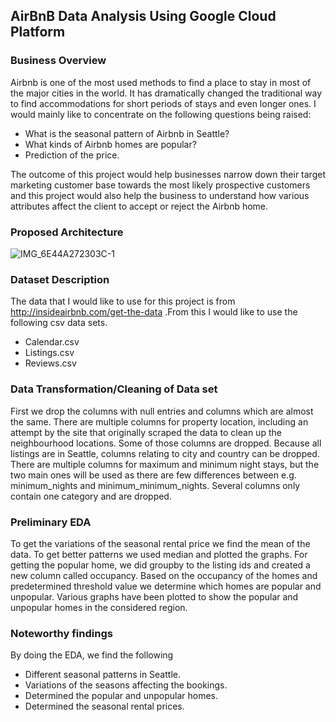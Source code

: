 ## AirBnB Data Analysis Using Google Cloud Platform

### Business Overview

Airbnb is one of the most used methods to find a place to stay in most of the major cities in the world. It has dramatically changed the traditional way to find accommodations for short periods of stays and even longer ones. I would mainly like to concentrate on the following questions being raised: 
 * What is the seasonal pattern of Airbnb in Seattle? 
 * What kinds of Airbnb homes are popular? 
 * Prediction of the price. 

The outcome of this project would help businesses narrow down their target marketing customer base towards the most likely prospective customers and this project would also help the business to understand how various attributes affect the client to accept or reject the Airbnb home. 

### Proposed Architecture
![IMG_6E44A272303C-1](https://user-images.githubusercontent.com/30744874/161822507-e50ccab5-ce94-4dea-b7bd-668a68ad9430.jpeg)


### Dataset Description

The data that I would like to use for this project is from http://insideairbnb.com/get-the-data .From this I would like to use the following csv data sets. 
  *	Calendar.csv
  *	Listings.csv
  *	Reviews.csv 


### Data Transformation/Cleaning of Data set

First we drop the columns with null entries and columns which are almost the same. There are multiple columns for property location, including an attempt by the site that originally scraped the data to clean up the neighbourhood locations. Some of those columns are dropped. Because all listings are in Seattle, columns relating to city and country can be dropped. There are multiple columns for maximum and minimum night stays, but the two main ones will be used as there are few differences between e.g. minimum_nights and minimum_minimum_nights. Several columns only contain one category and are dropped.

### Preliminary EDA

To get the variations of the seasonal rental price we find the mean of the data. To get better patterns we used median and plotted the graphs. For getting the popular home, we did groupby to the listing ids and created a new column called occupancy. Based on the occupancy of the homes and predetermined threshold value we determine which homes are popular and unpopular. Various graphs have been plotted to show the popular and unpopular homes in the considered region.

### Noteworthy findings
By doing the EDA, we find the following
  * Different seasonal patterns in Seattle.
  * Variations of the seasons affecting the bookings.
  * Determined the popular and unpopular homes.
  * Determined the seasonal rental prices.


